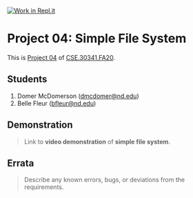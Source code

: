 [![Work in Repl.it](https://classroom.github.com/assets/work-in-replit-14baed9a392b3a25080506f3b7b6d57f295ec2978f6f33ec97e36a161684cbe9.svg)](https://classroom.github.com/online_ide?assignment_repo_id=317833&assignment_repo_type=GroupAssignmentRepo)
# Project 04: Simple File System

This is [Project 04] of [CSE.30341.FA20].

## Students

1. Domer McDomerson (dmcdomer@nd.edu)
2. Belle Fleur (bfleur@nd.edu)

## Demonstration

> Link to **video demonstration** of **simple file system**.

## Errata

> Describe any known errors, bugs, or deviations from the requirements.

[Project 04]:       https://www3.nd.edu/~pbui/teaching/cse.30341.fa20/project04.html
[CSE.30341.FA20]:   https://www3.nd.edu/~pbui/teaching/cse.30341.fa20/

